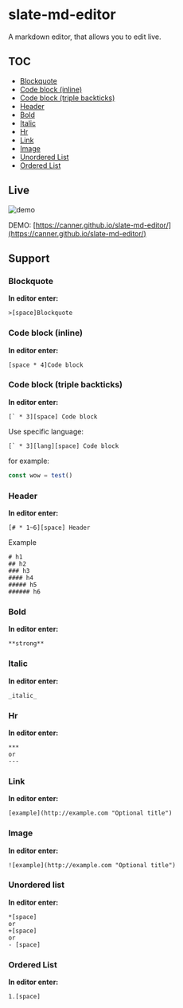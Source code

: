 # slate-md-editor

A markdown editor, that allows you to edit live. 

## TOC

- [Blockquote](#blockquote)
- [Code block (inline)](#code-block-inline)
- [Code block (triple backticks)](#code-block-triple-backticks)
- [Header](#header)
- [Bold](#bold)
- [Italic](#italic)
- [Hr](#hr)
- [Link](#link)
- [Image](#image)
- [Unordered List](#unordered-list)
- [Ordered List](#ordered-list)

## Live 

![demo](https://i.imgur.com/eLOCvlu.gif)

DEMO: [https://canner.github.io/slate-md-editor/](https://canner.github.io/slate-md-editor/)

## Support

### Blockquote

**In editor enter:**

```
>[space]Blockquote
```

### Code block (inline)

**In editor enter:**

```
[space * 4]Code block
```

### Code block (triple backticks)

**In editor enter:**

```
[` * 3][space] Code block
```

Use specific language:

```
[` * 3][lang][space] Code block
```

for example:

```js
const wow = test()
```

### Header

**In editor enter:**

```
[# * 1~6][space] Header
```

Example

```
# h1
## h2
### h3
#### h4
##### h5
###### h6
```

### Bold

**In editor enter:**

```
**strong**
```

### Italic

**In editor enter:**

```
_italic_
```

### Hr

**In editor enter:**

```
***
or
---
```

### Link

**In editor enter:**

```
[example](http://example.com "Optional title")
```

### Image

**In editor enter:**

```
![example](http://example.com "Optional title")
```

### Unordered list

**In editor enter:**

```
*[space]
or
+[space]
or
- [space]
```

### Ordered List

**In editor enter:**

```
1.[space]
```